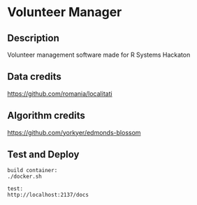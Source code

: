 # Volunteer Manager

## Description
Volunteer management software made for R Systems Hackaton

## Data credits
https://github.com/romania/localitati

## Algorithm credits
https://github.com/yorkyer/edmonds-blossom

## Test and Deploy

```
build container:
./docker.sh

test:
http://localhost:2137/docs
```